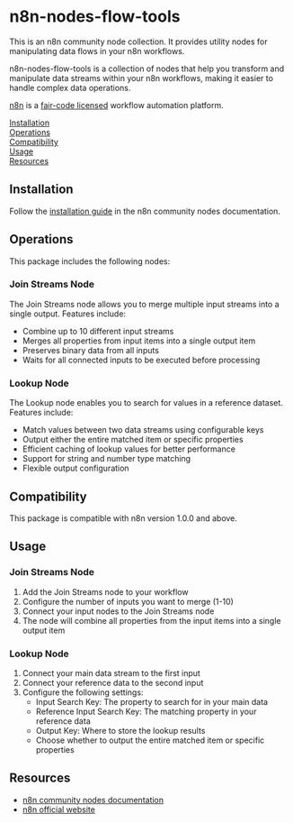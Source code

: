# n8n-nodes-flow-tools

This is an n8n community node collection. It provides utility nodes for manipulating data flows in your n8n workflows.

n8n-nodes-flow-tools is a collection of nodes that help you transform and manipulate data streams within your n8n workflows, making it easier to handle complex data operations.

[n8n](https://n8n.io/) is a [fair-code licensed](https://docs.n8n.io/reference/license/) workflow automation platform.

[Installation](#installation)  
[Operations](#operations)  
[Compatibility](#compatibility)  
[Usage](#usage)  
[Resources](#resources)  

## Installation

Follow the [installation guide](https://docs.n8n.io/integrations/community-nodes/installation/) in the n8n community nodes documentation.

## Operations

This package includes the following nodes:

### Join Streams Node

The Join Streams node allows you to merge multiple input streams into a single output. Features include:
- Combine up to 10 different input streams
- Merges all properties from input items into a single output item
- Preserves binary data from all inputs
- Waits for all connected inputs to be executed before processing

### Lookup Node

The Lookup node enables you to search for values in a reference dataset. Features include:
- Match values between two data streams using configurable keys
- Output either the entire matched item or specific properties
- Efficient caching of lookup values for better performance
- Support for string and number type matching
- Flexible output configuration

## Compatibility

This package is compatible with n8n version 1.0.0 and above.

## Usage

### Join Streams Node

1. Add the Join Streams node to your workflow
2. Configure the number of inputs you want to merge (1-10)
3. Connect your input nodes to the Join Streams node
4. The node will combine all properties from the input items into a single output item

### Lookup Node

1. Connect your main data stream to the first input
2. Connect your reference data to the second input
3. Configure the following settings:
   - Input Search Key: The property to search for in your main data
   - Reference Input Search Key: The matching property in your reference data
   - Output Key: Where to store the lookup results
   - Choose whether to output the entire matched item or specific properties

## Resources

* [n8n community nodes documentation](https://docs.n8n.io/integrations/#community-nodes)
* [n8n official website](https://n8n.io)



